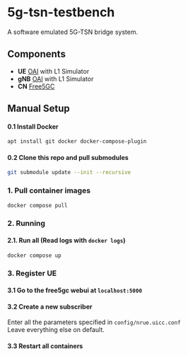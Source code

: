 # 5g-tsn-testbench

A software emulated 5G-TSN bridge system.

## Components

- **UE** [OAI](https://gitlab.eurecom.fr/oai/openairinterface5g) with L1 Simulator
- **gNB** [OAI](https://gitlab.eurecom.fr/oai/openairinterface5g) with L1 Simulator
- **CN** [Free5GC](https://github.com/free5gc/free5gc)

## Manual Setup

#### 0.1 Install Docker
```bash
apt install git docker docker-compose-plugin
```

#### 0.2 Clone this repo and pull submodules
```bash
git submodule update --init --recursive
```

### 1. Pull container images 

```bash
docker compose pull
```

### 2. Running

#### 2.1. Run all (Read logs with `docker logs`)
```bash
docker compose up
```

### 3. Register UE
#### 3.1 Go to the free5gc webui at `localhost:5000`
#### 3.2 Create a new subscriber
Enter all the parameters specified in `config/nrue.uicc.conf`\
Leave everything else on default.
#### 3.3 Restart all containers